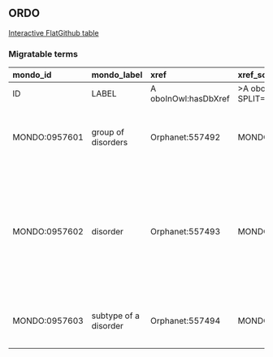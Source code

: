 ## ORDO
[Interactive FlatGithub table](https://flatgithub.com/monarch-initiative/mondo-ingest?filename=src/ontology/slurp/ordo.tsv)

### Migratable terms
| mondo_id      | mondo_label           | xref                 | xref_source                | original_label        | definition                                                                                                                               | parents   |
|:--------------|:----------------------|:---------------------|:---------------------------|:----------------------|:-----------------------------------------------------------------------------------------------------------------------------------------|:----------|
| ID            | LABEL                 | A oboInOwl:hasDbXref | >A oboInOwl:source SPLIT=| |                       | A IAO:0000115                                                                                                                            | SC %      |
| MONDO:0957601 | group of disorders    | Orphanet:557492      | MONDO:equivalentTo         | group of disorders    | A collection of clinical entities sharing a set of common features.                                                                      |           |
| MONDO:0957602 | disorder              | Orphanet:557493      | MONDO:equivalentTo         | disorder              | A clinical entity characterised by a set of homogeneous phenotypic abnormalities and evolution allowing a definitive clinical diagnosis. |           |
| MONDO:0957603 | subtype of a disorder | Orphanet:557494      | MONDO:equivalentTo         | subtype of a disorder | Subdivision of a disorder according to a positive criterion.                                                                             |           |